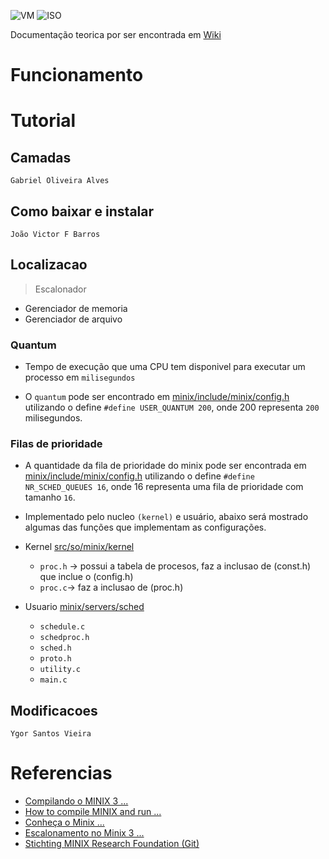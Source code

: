 ![VM](https://img.shields.io/badge/VM-VirtualBox-success)
![ISO](https://img.shields.io/badge/ISO-Linux-red)

Documentação teorica por ser encontrada em [Wiki](https://github.com/danieldiv/minix/wiki)

# Funcionamento

# Tutorial

## Camadas

`Gabriel Oliveira Alves`

## Como baixar e instalar

`João Victor F Barros`

## Localizacao

> Escalonador

- Gerenciador de memoria
- Gerenciador de arquivo

### Quantum

- Tempo de execução que uma CPU tem disponivel para executar um processo em `milisegundos`

- O `quantum` pode ser encontrado em [minix/include/minix/config.h](https://github.com/danieldiv/minix/blob/master/minix/include/minix/config.h#L74) utilizando o define `#define USER_QUANTUM 200`, onde 200 representa `200` milisegundos.

### Filas de prioridade

- A quantidade da fila de prioridade do minix pode ser encontrada em [minix/include/minix/config.h](https://github.com/danieldiv/minix/blob/master/minix/include/minix/config.h#L66) utilizando o define `#define NR_SCHED_QUEUES 16`, onde 16 representa uma fila de prioridade com tamanho `16`.

- Implementado pelo nucleo `(kernel)` e usuário, abaixo será mostrado algumas das funções que implementam as configurações.

- Kernel [src/so/minix/kernel](https://github.com/danieldiv/minix/tree/master/minix/kernel)

  - `proc.h` -> possui a tabela de procesos, faz a inclusao de (const.h) que inclue o (config.h)
  - `proc.c`-> faz a inclusao de (proc.h)

- Usuario [minix/servers/sched](https://github.com/danieldiv/minix/tree/master/minix/servers/sched)
  - `schedule.c`
  - `schedproc.h`
  - `sched.h`
  - `proto.h`
  - `utility.c`
  - `main.c`

## Modificacoes

`Ygor Santos Vieira`

# Referencias

- [Compilando o MINIX 3 ...](https://sergioprado.org/compilando-o-minix-3-para-beaglebone-black/)
- [How to compile MINIX and run ...](https://www.youtube.com/watch?v=cH1UDLp9pQ0)
- [Conheça o Minix ...](https://sempreupdate.com.br/minix-o-sistema-que-o-linus-se-basesou-para-criar-o-linux/)
- [Escalonamento no Minix 3 ...](https://www.youtube.com/watch?v=-TUmEsa3sno)
- [Stichting MINIX Research Foundation (Git)](https://github.com/Stichting-MINIX-Research-Foundation/minix)

